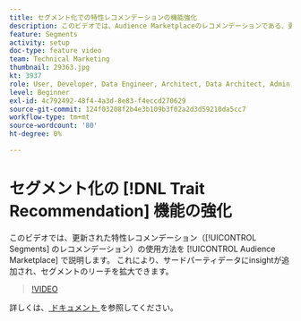 ```yaml
---
title: セグメント化での特性レコメンデーションの機能強化
description: このビデオでは、Audience Marketplaceのレコメンデーションである、更新された特性レコメンデーションをセグメントで使用する方法を説明します。 セグメントのリーチを拡大できるサードパーティデータに対するinsightを追加できます。
feature: Segments
activity: setup
doc-type: feature video
team: Technical Marketing
thumbnail: 29363.jpg
kt: 3937
role: User, Developer, Data Engineer, Architect, Data Architect, Admin, Leader
level: Beginner
exl-id: 4c792492-48f4-4a3d-8e83-f4eccd270629
source-git-commit: 124f03208f2b4e3b109b3f02a2d3d59210da5cc7
workflow-type: tm+mt
source-wordcount: '80'
ht-degree: 0%

---
```


# セグメント化の [!DNL Trait Recommendation] 機能の強化

このビデオでは、更新された特性レコメンデーション（[!UICONTROL Segments] のレコメンデーション）の使用方法を [!UICONTROL Audience Marketplace] で説明します。 これにより、サードパーティデータにinsightが追加され、セグメントのリーチを拡大できます。

>[!VIDEO](https://video.tv.adobe.com/v/29363/?quality=12)

詳しくは、[ ドキュメント ](https://experienceleague.adobe.com/docs/audience-manager/user-guide/features/segments/trait-recommendations.html?lang=ja) を参照してください。
